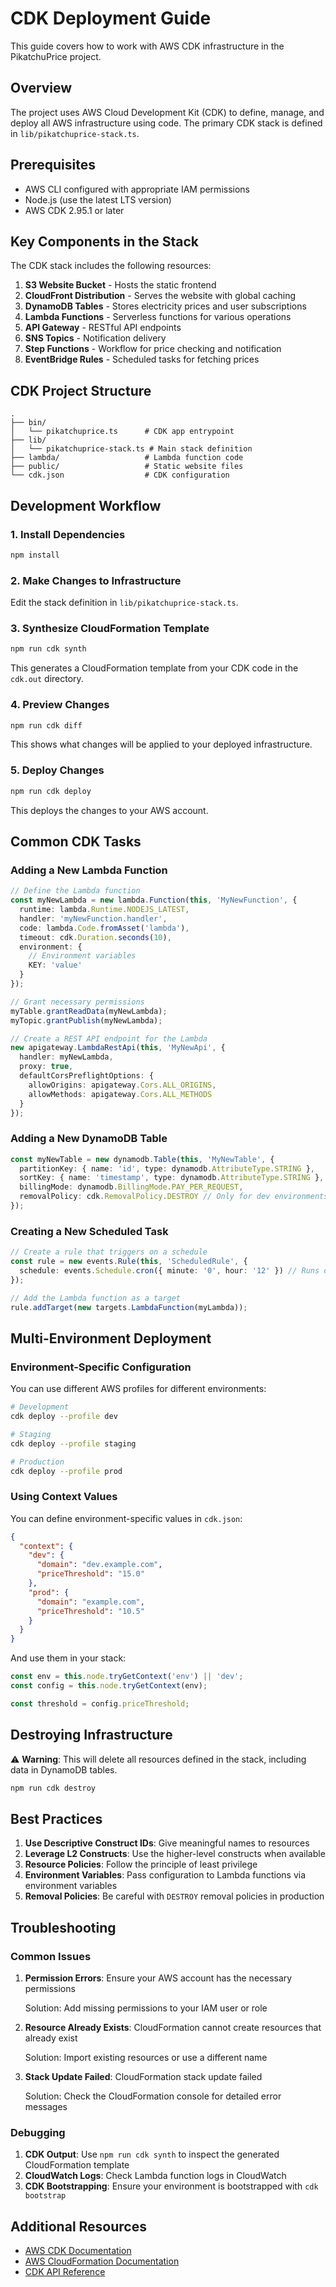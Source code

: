 # CDK Deployment Guide

This guide covers how to work with AWS CDK infrastructure in the PikatchuPrice project.

## Overview

The project uses AWS Cloud Development Kit (CDK) to define, manage, and deploy all AWS infrastructure using code. The primary CDK stack is defined in `lib/pikatchuprice-stack.ts`.

## Prerequisites

- AWS CLI configured with appropriate IAM permissions
- Node.js (use the latest LTS version)
- AWS CDK 2.95.1 or later

## Key Components in the Stack

The CDK stack includes the following resources:

1. **S3 Website Bucket** - Hosts the static frontend
2. **CloudFront Distribution** - Serves the website with global caching
3. **DynamoDB Tables** - Stores electricity prices and user subscriptions
4. **Lambda Functions** - Serverless functions for various operations
5. **API Gateway** - RESTful API endpoints
6. **SNS Topics** - Notification delivery
7. **Step Functions** - Workflow for price checking and notification
8. **EventBridge Rules** - Scheduled tasks for fetching prices

## CDK Project Structure

```
.
├── bin/
│   └── pikatchuprice.ts      # CDK app entrypoint
├── lib/
│   └── pikatchuprice-stack.ts # Main stack definition
├── lambda/                   # Lambda function code
├── public/                   # Static website files
└── cdk.json                  # CDK configuration
```

## Development Workflow

### 1. Install Dependencies

```bash
npm install
```

### 2. Make Changes to Infrastructure

Edit the stack definition in `lib/pikatchuprice-stack.ts`.

### 3. Synthesize CloudFormation Template

```bash
npm run cdk synth
```

This generates a CloudFormation template from your CDK code in the `cdk.out` directory.

### 4. Preview Changes

```bash
npm run cdk diff
```

This shows what changes will be applied to your deployed infrastructure.

### 5. Deploy Changes

```bash
npm run cdk deploy
```

This deploys the changes to your AWS account.

## Common CDK Tasks

### Adding a New Lambda Function

```typescript
// Define the Lambda function
const myNewLambda = new lambda.Function(this, 'MyNewFunction', {
  runtime: lambda.Runtime.NODEJS_LATEST,
  handler: 'myNewFunction.handler',
  code: lambda.Code.fromAsset('lambda'),
  timeout: cdk.Duration.seconds(10),
  environment: {
    // Environment variables
    KEY: 'value'
  }
});

// Grant necessary permissions
myTable.grantReadData(myNewLambda);
myTopic.grantPublish(myNewLambda);

// Create a REST API endpoint for the Lambda
new apigateway.LambdaRestApi(this, 'MyNewApi', {
  handler: myNewLambda,
  proxy: true,
  defaultCorsPreflightOptions: {
    allowOrigins: apigateway.Cors.ALL_ORIGINS,
    allowMethods: apigateway.Cors.ALL_METHODS
  }
});
```

### Adding a New DynamoDB Table

```typescript
const myNewTable = new dynamodb.Table(this, 'MyNewTable', {
  partitionKey: { name: 'id', type: dynamodb.AttributeType.STRING },
  sortKey: { name: 'timestamp', type: dynamodb.AttributeType.STRING },
  billingMode: dynamodb.BillingMode.PAY_PER_REQUEST,
  removalPolicy: cdk.RemovalPolicy.DESTROY // Only for dev environments
});
```

### Creating a New Scheduled Task

```typescript
// Create a rule that triggers on a schedule
const rule = new events.Rule(this, 'ScheduledRule', {
  schedule: events.Schedule.cron({ minute: '0', hour: '12' }) // Runs daily at noon
});

// Add the Lambda function as a target
rule.addTarget(new targets.LambdaFunction(myLambda));
```

## Multi-Environment Deployment

### Environment-Specific Configuration

You can use different AWS profiles for different environments:

```bash
# Development
cdk deploy --profile dev

# Staging
cdk deploy --profile staging

# Production
cdk deploy --profile prod
```

### Using Context Values

You can define environment-specific values in `cdk.json`:

```json
{
  "context": {
    "dev": {
      "domain": "dev.example.com",
      "priceThreshold": "15.0"
    },
    "prod": {
      "domain": "example.com",
      "priceThreshold": "10.5"
    }
  }
}
```

And use them in your stack:

```typescript
const env = this.node.tryGetContext('env') || 'dev';
const config = this.node.tryGetContext(env);

const threshold = config.priceThreshold;
```

## Destroying Infrastructure

⚠️ **Warning**: This will delete all resources defined in the stack, including data in DynamoDB tables.

```bash
npm run cdk destroy
```

## Best Practices

1. **Use Descriptive Construct IDs**: Give meaningful names to resources
2. **Leverage L2 Constructs**: Use the higher-level constructs when available
3. **Resource Policies**: Follow the principle of least privilege
4. **Environment Variables**: Pass configuration to Lambda functions via environment variables
5. **Removal Policies**: Be careful with `DESTROY` removal policies in production

## Troubleshooting

### Common Issues

1. **Permission Errors**: Ensure your AWS account has the necessary permissions
   
   Solution: Add missing permissions to your IAM user or role

2. **Resource Already Exists**: CloudFormation cannot create resources that already exist
   
   Solution: Import existing resources or use a different name

3. **Stack Update Failed**: CloudFormation stack update failed

   Solution: Check the CloudFormation console for detailed error messages

### Debugging

1. **CDK Output**: Use `npm run cdk synth` to inspect the generated CloudFormation template
2. **CloudWatch Logs**: Check Lambda function logs in CloudWatch
3. **CDK Bootstrapping**: Ensure your environment is bootstrapped with `cdk bootstrap`

## Additional Resources

- [AWS CDK Documentation](https://docs.aws.amazon.com/cdk/latest/guide/home.html)
- [AWS CloudFormation Documentation](https://docs.aws.amazon.com/AWSCloudFormation/latest/UserGuide/Welcome.html)
- [CDK API Reference](https://docs.aws.amazon.com/cdk/api/latest/) 